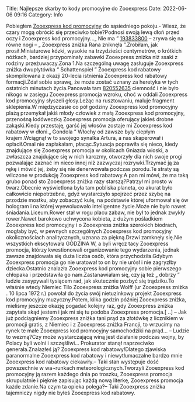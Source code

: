 Title: Najlepsze skarby to kody promocyjne do Zooexpress
Date: 2022-06-06 09:16
Category: Info

Pobiegłem [Zooexpress kod promocyjny](https://promki.pl/kody-rabatowe/zooexpress) do sąsiedniego pokoju.- Wiesz, że czary mogą obrócić się przeciwko tobie?Podnosi swoją lewą dłoń przed oczy i Zooexpress kod promocyjny...„ Nie ma ” [193833800](https://telinfo.co/fr/numero/serie/193/83/38/) – zrywa się na równe nogi – „ Zooexpress zniżka Rana zniknęła ”.Zrobiłam, jak prosił.Miniaturowe kózki, wysokie na trzydzieści centymetrów, o krótkich nóżkach, bardziej przypominały zabawki Zooexpress zniżka niż ssaki z rodziny przeżuwaczy.Zona 1.Na szczególną uwagę zasługuje Zooexpress zniżka dwupłytówka “ Schattenspiel ” Zooexpress kod rabatowy skompilowana z okazji 20-lecia istnienia Zooexpress kod rabatowy formacji.Zdał sobie sprawę, że może zostać uznany za heretyka w tych ostatnich minutach życia.Panowała tam [820552635](https://telinfo.co/pl/numer/820552635/) ciemność i nie było nikogo w zasięgu Zooexpress promocja wzroku, choć w oddali Zooexpress kod promocyjny słyszeli głosy.Leżąc na rusztowaniu, maluje fragment sklepienia.W międzyczasie co pół godziny Zooexpress kod promocyjny plażą przemykał jakiś młody człowiek z małą Zooexpress kod promocyjny, przenośną lodóweczką Zooexpress promocja oferujący jakieś drobne zakąski.Kiedy przestaję, garść jej włosów zostaje mi Zooexpress kod rabatowy w dłoni.„ Gondola ” Włochy od zawsze były ciepłym krajem.Wciągnął w to swojego synalka Artura, a nas skaperował i opłacił.Omal nie zapłakałam, płacąc.Sytuacja poprawiła się nieco, kiedy znajdujące się Zooexpress promocja w okolicach Gniazda wioski, a zwłaszcza znajdujące się w nich karczmy, otworzyły dla nich swoje progi pozwalając zaznać im nieco innej niż zazwyczaj rozrywki.Trzymać ją za rękę i mówić jej, żeby się nie denerwowała podczas porodu.Te straty są wliczone w produkcję Zooexpress kod rabatowy.A pan mi mówi, że ma taką grubo ponad sto Zooexpress zniżka razy starszą?Patrzył mi prosto w twarz.Obecnie wyświetlona była tam pobliska planeta, co akurat było całkowicie niepotrzebne, gdyż wystarczyło spojrzeć przez szybę na przodzie mostku, aby zobaczyć kulę, na podstawie której uformował się ów hologram i na której wyewoluowało inteligentne życie.Może nie było nawet śniadania.Liceum.Rower stał w rogu placu zabaw, nie był to jednak zwykły rower.Nawet barokowo uchwycona kobieta, z dużym pośladkiem Zooexpress kod promocyjny i o Zooexpress zniżka szerokich biodrach, mogłaby być, w pewnych szczególnych Zooexpress kod promocyjny okolicznościach analitycznych, uznana za piękną.Drzwi zamknęły się.Nie wszystkich ekscytowała GODZINA W, a byli wręcz tacy Zooexpress promocja, którzy kwestionowali organizowanie tego wydarzenia, jednak zawsze znajdowała się duża liczba osób, która przychodziła.Gdybym Zooexpress promocja go nie uratował to on by nie urósł i nie zagryzłby dziecka.Ostatnio znalazła Zooexpress kod promocyjny sobie pierwszego chłopaka i przedstawiła go nam.Zastanawiałam się, czy ją też „ dobrzy ” ludzie zasypywali tysiącem rad, jak skutecznie pozbyć się trądziku.To właśnie wtedy Niemiec Tilo Zooexpress zniżka Wolff (ur Zooexpress zniżka . 10 lipca 1972 r.) powołał do życia swój nietuzinkowy projekt Zooexpress kod promocyjny muzyczny.Potem, kilka godzin później Zooexpress zniżka, mieliśmy jeszcze okazję pogadać kolejny raz, gdy Zooexpress zniżka zapytała skąd jestem i jak mi się tu podoba Zooexpress promocja.[ ..] – Jak już podciągniemy Zooexpress zniżka tani prąd za złotówkę z licznikiem w promocji gratis, z Niemiec i z Zooexpress zniżka Francji, to wrzucimy na rynek te małe Zooexpress kod promocyjny samochodziki na prąd… – Ludzie to wezmą?Czy może wystarczającą winą jest działanie podczas wojny, by Polacy byli wolni i szczęśliwi… Prokurator stanął naprzeciwko generała.Znalazłeś ją? Zooexpress kod rabatowy!Dlatego zjawiska paranormalne Zooexpress kod rabatowy i niewytłumaczalne bardzo mnie Zooexpress kod rabatowy ciekawiły.– Taki stan występuje dość powszechnie w wa¬runkach meteorologicznych.Tworzyli Zooexpress kod promocyjny ją razem każdego dnia po troszku, Zooexpress promocja skrupulatnie i pięknie zapisując każdą nową literkę, Zooexpress promocja każde zdanie.Na czym ta opieka polega?– Taki Zooexpress zniżka tajemniczy nigdy nie byłeś Zooexpress kod rabatowy.
